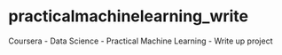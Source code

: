practicalmachinelearning_write
==============================

Coursera - Data Science - Practical Machine Learning - Write up project
